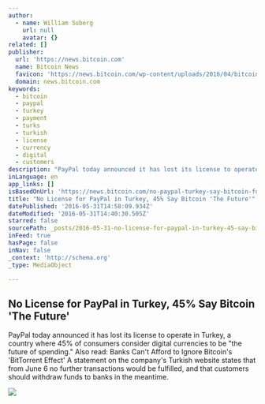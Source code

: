 ```yaml
---
author:
  - name: William Suberg
    url: null
    avatar: {}
related: []
publisher:
  url: 'https://news.bitcoin.com'
  name: Bitcoin News
  favicon: 'https://news.bitcoin.com/wp-content/uploads/2016/04/bitcoin_fav.png'
  domain: news.bitcoin.com
keywords:
  - bitcoin
  - paypal
  - turkey
  - payment
  - turks
  - turkish
  - license
  - currency
  - digital
  - customers
description: "PayPal today announced it has lost its license to operate in Turkey, a country where 45% of consumers consider digital currencies to be \"the future of spending.\" Also read: Banks Can't Afford to Ignore Bitcoin's 'BitTorrent Effect' A statement on the company's Turkish website states that from June 6 no further transactions would be fulfilled, and that customers should withdraw funds to banks in the meantime."
inLanguage: en
app_links: []
isBasedOnUrl: 'https://news.bitcoin.com/no-paypal-turkey-say-bitcoin-future/'
title: "No License for PayPal in Turkey, 45% Say Bitcoin 'The Future'"
datePublished: '2016-05-31T14:58:09.934Z'
dateModified: '2016-05-31T14:40:30.505Z'
starred: false
sourcePath: _posts/2016-05-31-no-license-for-paypal-in-turkey-45-say-bitcoin-the-future.md
inFeed: true
hasPage: false
inNav: false
_context: 'http://schema.org'
_type: MediaObject

---
```

<article style=""><h1>No License for PayPal in Turkey, 45% Say Bitcoin 'The Future'</h1><p>PayPal today announced it has lost its license to operate in Turkey, a country where 45% of consumers consider digital currencies to be "the future of spending." Also read: Banks Can't Afford to Ignore Bitcoin's 'BitTorrent Effect' A statement on the company's Turkish website states that from June 6 no further transactions would be fulfilled, and that customers should withdraw funds to banks in the meantime.</p><img src="https://news.bitcoin.com/wp-content/uploads/2016/05/Istanbul.jpg" /></article>